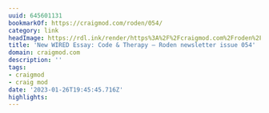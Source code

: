 ```yaml
---
uuid: 645601131
bookmarkOf: https://craigmod.com/roden/054/
category: link
headImage: https://rdl.ink/render/https%3A%2F%2Fcraigmod.com%2Froden%2F054%2F
title: 'New WIRED Essay: Code & Therapy — Roden newsletter issue 054'
domain: craigmod.com
description: ''
tags:
- craigmod
- craig mod
date: '2023-01-26T19:45:45.716Z'
highlights:
---
```



